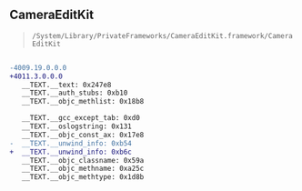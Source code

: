 ## CameraEditKit

> `/System/Library/PrivateFrameworks/CameraEditKit.framework/CameraEditKit`

```diff

-4009.19.0.0.0
+4011.3.0.0.0
   __TEXT.__text: 0x247e8
   __TEXT.__auth_stubs: 0xb10
   __TEXT.__objc_methlist: 0x18b8

   __TEXT.__gcc_except_tab: 0xd0
   __TEXT.__oslogstring: 0x131
   __TEXT.__objc_const_ax: 0x17e8
-  __TEXT.__unwind_info: 0xb54
+  __TEXT.__unwind_info: 0xb6c
   __TEXT.__objc_classname: 0x59a
   __TEXT.__objc_methname: 0xa25c
   __TEXT.__objc_methtype: 0x1d8b

```
